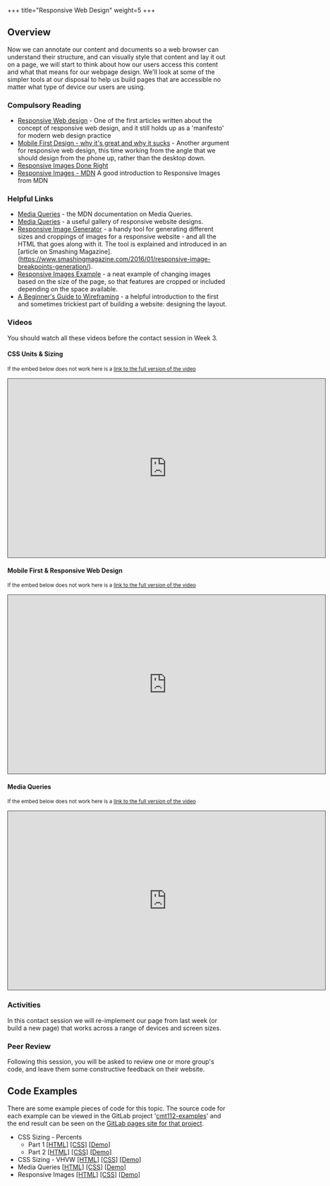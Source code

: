 +++
title="Responsive Web Design"
weight=5
+++

## Overview
Now we can annotate our content and documents so a web browser can understand their structure, and can visually style that content and lay it out on a page, we will start to think about how our users access this content and what that means for our webpage design. We'll look at some of the simpler tools at our disposal to help us build pages that are accessible no matter what type of device our users are using.

### Compulsory Reading

* [Responsive Web design](https://alistapart.com/article/responsive-web-design) - One of the first articles written about the concept of responsive web design, and it still holds up as a 'manifesto' for modern web design practice
* [Mobile First Design - why it's great and why it sucks](https://mayvendev.com/blog/mobilefirst) - Another argument for responsive web design, this time working from the angle that we should design from the phone up, rather than the desktop down.
* [Responsive Images Done Right](https://www.smashingmagazine.com/2014/05/responsive-images-done-right-guide-picture-srcset/)
* [Responsive Images - MDN](https://developer.mozilla.org/en-US/docs/Learn/HTML/Multimedia_and_embedding/Responsive_images) A good introduction to Responsive Images from MDN

### Helpful Links

* [Media Queries](https://developer.mozilla.org/en-US/docs/Web/CSS/Media_Queries) - the MDN documentation on Media Queries.
* [Media Queries](https://mediaqueri.es/) - a useful gallery of responsive website designs.
* [Responsive Image Generator](https://www.responsivebreakpoints.com/) - a handy tool for generating different sizes and croppings of images for a responsive website - and all the HTML that goes along with it. The tool is explained and introduced in an [article on Smashing Magazine].(https://www.smashingmagazine.com/2016/01/responsive-image-breakpoints-generation/).
* [Responsive Images Example](https://ericportis.com/etc/cloudinary/) - a neat example of changing images based on the size of the page, so that features are cropped or included depending on the space available.
* [A Beginner's Guide to Wireframing](https://webdesign.tutsplus.com/articles/a-beginners-guide-to-wireframing--webdesign-7399) - a helpful introduction to the first and sometimes trickiest part of building a website: designing the layout.

### Videos

You should watch all these videos before the contact session in Week 3.

#### CSS Units & Sizing

<p><small>If the embed below does not work here is a <a href="https://cardiff.cloud.panopto.eu/Panopto/Pages/Viewer.aspx?id=a39350f5-9ad9-45d2-bb72-a899fa677ed5" target="blank">link to the full version of the video</a></small></p>
<iframe src="https://cardiff.cloud.panopto.eu/Panopto/Pages/Embed.aspx?id=a39350f5-9ad9-45d2-bb72-a899fa677ed5&v=1" width="720" height="405" style="padding: 0px; border: 1px solid #464646;" frameborder="0" allowfullscreen allow="autoplay"></iframe>

#### Mobile First & Responsive Web Design

<p><small>If the embed below does not work here is a <a href="https://cardiff.cloud.panopto.eu/Panopto/Pages/Viewer.aspx?id=f79f2d9f-47d2-4c67-8232-9e68f7252249" target="blank">link to the full version of the video</a></small></p>
<iframe src="https://cardiff.cloud.panopto.eu/Panopto/Pages/Embed.aspx?id=f79f2d9f-47d2-4c67-8232-9e68f7252249&v=1" width="720" height="405" style="padding: 0px; border: 1px solid #464646;" frameborder="0" allowfullscreen allow="autoplay"></iframe>

#### Media Queries

<p><small>If the embed below does not work here is a <a href="https://cardiff.cloud.panopto.eu/Panopto/Pages/Viewer.aspx?id=9a1b9582-6189-421b-93f5-80a9409a1e9d" target="blank">link to the full version of the video</a></small></p>
<iframe src="https://cardiff.cloud.panopto.eu/Panopto/Pages/Embed.aspx?id=9a1b9582-6189-421b-93f5-80a9409a1e9d&v=1" width="720" height="405" style="padding: 0px; border: 1px solid #464646;" frameborder="0" allowfullscreen allow="autoplay"></iframe>


### Activities

In this contact session we will re-implement our page from last week (or build a new page) that works across a range of devices and screen sizes.

### Peer Review

Following this session, you will be asked to review one or more group's code, and leave them some constructive feedback on their website.  

## Code Examples

There are some example pieces of code for this topic. The source code for each example can be viewed in the GitLab project '[cmt112-examples](https://gitlab.cs.cf.ac.uk/scm2mjc/cmt112-examples)' and the end result can be seen on the [GitLab pages site for that project](http://scm2mjc.pages.cs.cf.ac.uk/cmt112-examples/).


* CSS Sizing - Percents 
    * Part 1 [[HTML]](https://gitlab.cs.cf.ac.uk/scm2mjc/cmt112-examples/blob/master/1-4/css-sizing/percents/1/index.html) [[CSS]](https://gitlab.cs.cf.ac.uk/scm2mjc/cmt112-examples/blob/master/1-4/css-sizing/percents/1/css/style.css) [[Demo]](http://scm2mjc.pages.cs.cf.ac.uk/cmt112-examples/1-4/css-sizing/percents/1/)
    * Part 2 [[HTML]](https://gitlab.cs.cf.ac.uk/scm2mjc/cmt112-examples/blob/master/1-4/css-sizing/percents/2/index.html) [[CSS]](https://gitlab.cs.cf.ac.uk/scm2mjc/cmt112-examples/blob/master/1-4/css-sizing/percents/2/css/style.css) [[Demo]](http://scm2mjc.pages.cs.cf.ac.uk/cmt112-examples/1-4/css-sizing/percents/2/)
* CSS Sizing - VHVW [[HTML]](https://gitlab.cs.cf.ac.uk/scm2mjc/cmt112-examples/blob/master/1-4/css-sizing/vhvw/index.html) [[CSS]](https://gitlab.cs.cf.ac.uk/scm2mjc/cmt112-examples/blob/master/1-4/css-sizing/vhvw/css/style.css) [[Demo]](http://scm2mjc.pages.cs.cf.ac.uk/cmt112-examples/1-4/css-sizing/vhvw/)
* Media Queries [[HTML]](https://gitlab.cs.cf.ac.uk/scm2mjc/cmt112-examples/blob/master/1-4/media-query/index.html) [[CSS]](https://gitlab.cs.cf.ac.uk/scm2mjc/cmt112-examples/blob/master/1-4/media-query/css/style.css) [[Demo]](http://scm2mjc.pages.cs.cf.ac.uk/cmt112-examples/1-4/media-query/)
* Responsive Images [[HTML]](https://gitlab.cs.cf.ac.uk/scm2mjc/cmt112-examples/blob/master/1-4/images/index.html) [[CSS]](https://gitlab.cs.cf.ac.uk/scm2mjc/cmt112-examples/blob/master/1-4/images/css/style.css) [[Demo]](http://scm2mjc.pages.cs.cf.ac.uk/cmt112-examples/1-4/images/)

